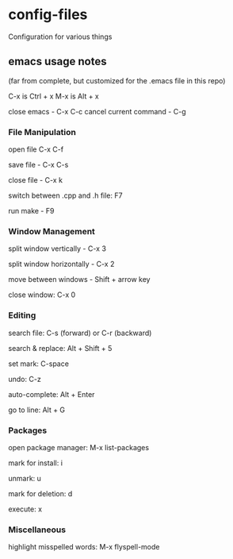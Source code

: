 # config-files
Configuration for various things


## emacs usage notes
(far from complete, but customized for the .emacs file in this repo)

C-x is Ctrl + x
M-x is Alt + x

close emacs - C-x C-c
cancel current command - C-g


### File Manipulation
open file C-x C-f

save file - C-x C-s

close file - C-x k

switch between .cpp and .h file: F7

run make - F9


### Window Management
split window vertically - C-x 3

split window horizontally - C-x 2

move between windows - Shift + arrow key

close window: C-x 0


### Editing
search file: C-s (forward) or C-r (backward)

search & replace: Alt + Shift + 5

set mark: C-space

undo: C-z

auto-complete: Alt + Enter

go to line: Alt + G


### Packages
open package manager: M-x list-packages

mark for install: i

unmark: u

mark for deletion: d

execute: x


### Miscellaneous
highlight misspelled words: M-x flyspell-mode
